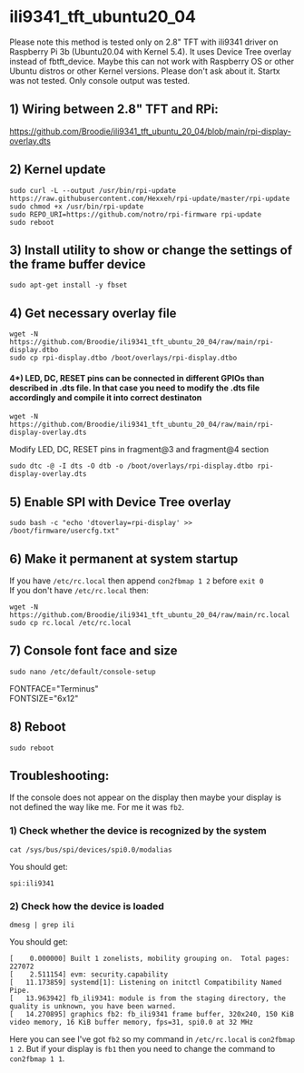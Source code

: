 # ili9341_tft_ubuntu20_04

Please note this method is tested only on 2.8" TFT with ili9341 driver on Raspberry Pi 3b (Ubuntu20.04 with Kernel 5.4). It uses Device Tree overlay instead of fbtft_device.
Maybe this can not work with Raspberry OS or other Ubuntu distros or other Kernel versions. Please don't ask about it.
Startx was not tested. Only console output was tested.

## 1) Wiring between 2.8" TFT and RPi:
https://github.com/Broodie/ili9341_tft_ubuntu_20_04/blob/main/rpi-display-overlay.dts

## 2) Kernel update
```
sudo curl -L --output /usr/bin/rpi-update https://raw.githubusercontent.com/Hexxeh/rpi-update/master/rpi-update
sudo chmod +x /usr/bin/rpi-update
sudo REPO_URI=https://github.com/notro/rpi-firmware rpi-update
sudo reboot
```

## 3) Install utility to show or change the settings of the frame buffer device
```
sudo apt-get install -y fbset
```

## 4) Get necessary overlay file
```
wget -N https://github.com/Broodie/ili9341_tft_ubuntu_20_04/raw/main/rpi-display.dtbo
sudo cp rpi-display.dtbo /boot/overlays/rpi-display.dtbo
```

#### 4*) LED, DC, RESET pins can be connected in different GPIOs than described in .dts file. In that case you need to modify the .dts file accordingly and compile it into correct destinaton
```
wget -N https://github.com/Broodie/ili9341_tft_ubuntu_20_04/raw/main/rpi-display-overlay.dts
```
Modify LED, DC, RESET pins in fragment@3 and fragment@4 section
```
sudo dtc -@ -I dts -O dtb -o /boot/overlays/rpi-display.dtbo rpi-display-overlay.dts
```

## 5) Enable SPI with Device Tree overlay
```
sudo bash -c "echo 'dtoverlay=rpi-display' >> /boot/firmware/usercfg.txt"
```

## 6) Make it permanent at system startup
If you have `/etc/rc.local` then append `con2fbmap 1 2` before `exit 0`<br>
If you don't have `/etc/rc.local` then:
```
wget -N https://github.com/Broodie/ili9341_tft_ubuntu_20_04/raw/main/rc.local
sudo cp rc.local /etc/rc.local
```

## 7) Console font face and size
```
sudo nano /etc/default/console-setup
```
FONTFACE="Terminus"<br>
FONTSIZE="6x12"

## 8) Reboot
```
sudo reboot
```

## Troubleshooting:
If the console does not appear on the display then maybe your display is not defined the way like me. For me it was `fb2`.
### 1) Check whether the device is recognized by the system
```
cat /sys/bus/spi/devices/spi0.0/modalias
```
You should get:
```
spi:ili9341
```
### 2) Check how the device is loaded
```
dmesg | grep ili
```
You should get:
```
[    0.000000] Built 1 zonelists, mobility grouping on.  Total pages: 227072
[    2.511154] evm: security.capability
[   11.173859] systemd[1]: Listening on initctl Compatibility Named Pipe.
[   13.963942] fb_ili9341: module is from the staging directory, the quality is unknown, you have been warned.
[   14.270895] graphics fb2: fb_ili9341 frame buffer, 320x240, 150 KiB video memory, 16 KiB buffer memory, fps=31, spi0.0 at 32 MHz
```
Here you can see I've got `fb2` so my command in `/etc/rc.local` is `con2fbmap 1 2`. But if your display is `fb1` then you need to change the command to `con2fbmap 1 1`.
